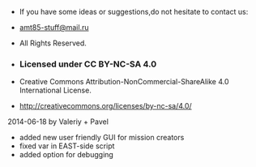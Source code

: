 - If you have some ideas or suggestions,do not hesitate to contact us:

- amt85-stuff@mail.ru

- All Rights Reserved.

- <h3>Licensed under CC BY-NC-SA 4.0</h3>
- Creative Commons Attribution-NonCommercial-ShareAlike 4.0 International License.
- <http://creativecommons.org/licenses/by-nc-sa/4.0/>

2014-06-18 by Valeriy + Pavel

- added new user friendly GUI for mission creators
- fixed var in EAST-side script
- added option for debugging
